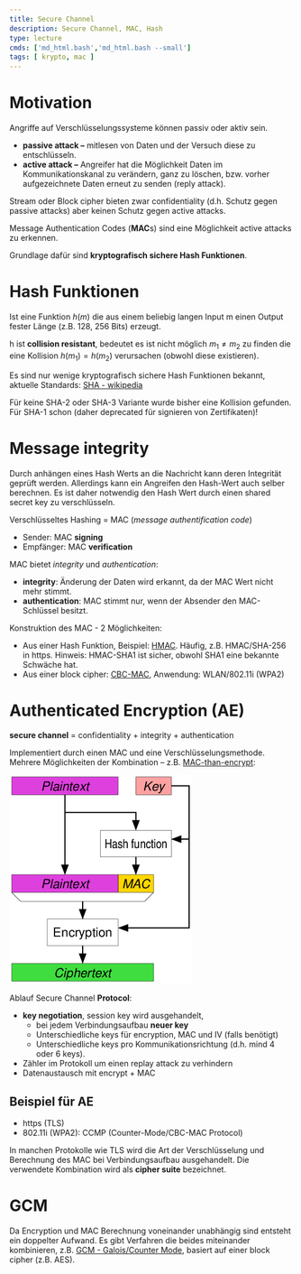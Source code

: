 ```yaml
---
title: Secure Channel
description: Secure Channel, MAC, Hash
type: lecture
cmds: ['md_html.bash','md_html.bash --small']
tags: [ krypto, mac ]
---
```




# Motivation

Angriffe auf Verschlüsselungssysteme können passiv oder aktiv sein.

- **passive attack –**  mitlesen von Daten und der Versuch diese zu entschlüsseln.
- **active attack –**  Angreifer hat die Möglichkeit Daten im Kommunikationskanal zu verändern, ganz zu löschen, bzw. vorher aufgezeichnete Daten erneut zu senden (reply attack).

Stream oder Block cipher bieten zwar confidentiality (d.h. Schutz gegen passive attacks) aber keinen Schutz gegen active attacks.

Message Authentication Codes (**MAC**s) sind eine Möglichkeit active attacks zu erkennen.

Grundlage dafür sind **kryptografisch sichere Hash Funktionen**.




# Hash Funktionen

Ist eine Funktion $h(m)$ die aus einem beliebig langen Input m einen Output fester Länge (z.B. 128, 256 Bits) erzeugt.

h ist **collision resistant**, 
bedeutet es ist nicht möglich $m_1\neq m_2$ zu finden die eine Kollision $h(m_1)=h(m_2)$ verursachen (obwohl diese existieren).

Es sind nur wenige kryptografisch sichere Hash Funktionen bekannt, aktuelle Standards:
[SHA - wikipedia](https://en.wikipedia.org/wiki/Secure_Hash_Algorithms)

Für keine SHA-2 oder SHA-3 Variante wurde bisher eine Kollision gefunden. 
Für SHA-1 schon (daher deprecated für signieren von Zertifikaten)!




# Message integrity

Durch anhängen eines Hash Werts an die Nachricht kann deren Integrität geprüft werden.
Allerdings kann ein Angreifen den Hash-Wert auch selber berechnen.
Es ist daher notwendig den Hash Wert durch einen shared secret key zu verschlüsseln.

Verschlüsseltes Hashing = MAC (*message authentification code*)

- Sender: MAC **signing**
- Empfänger: MAC **verification**

MAC bietet *integrity* und *authentication*: 

- **integrity**: Änderung der Daten wird erkannt, da der MAC Wert nicht mehr stimmt.
- **authentication**: MAC stimmt nur, wenn der Absender den MAC-Schlüssel besitzt.

Konstruktion des MAC - 2 Möglichkeiten:

- Aus einer Hash Funktion,  Beispiel: [HMAC](https://de.wikipedia.org/wiki/Keyed-Hash_Message_Authentication_Code). Häufig, z.B. HMAC/SHA-256 in https. Hinweis: HMAC-SHA1 ist sicher, obwohl SHA1 eine bekannte Schwäche hat.
- Aus einer block cipher: [CBC-MAC](https://en.wikipedia.org/wiki/CBC-MAC), Anwendung: WLAN/802.11i (WPA2)




# Authenticated Encryption (AE)

**secure channel** = confidentiality + integrity + authentication

Implementiert durch einen MAC und eine Verschlüsselungsmethode.
Mehrere Möglichkeiten der Kombination – z.B. [MAC-than-encrypt](https://en.wikipedia.org/wiki/Authenticated_encryption#MAC-then-Encrypt_.28MtE.29):

![](fig/Authenticated_Encryption_MtE.png)



Ablauf Secure Channel **Protocol**:

- **key negotiation**, session key wird ausgehandelt, 
  - bei jedem Verbindungsaufbau **neuer key**
  - Unterschiedliche keys für encryption, MAC und IV (falls benötigt)
  - Unterschiedliche keys pro Kommunikationsrichtung (d.h. mind 4 oder 6 keys). 
- Zähler im Protokoll um einen replay attack zu verhindern
- Datenaustausch mit encrypt + MAC



## Beispiel für AE

- https (TLS)
- 802.11i (WPA2): CCMP (Counter-Mode/CBC-MAC Protocol)

In manchen Protokolle wie TLS wird die Art der Verschlüsselung und Berechnung des MAC bei Verbindungsaufbau ausgehandelt. Die verwendete Kombination wird als **cipher suite** bezeichnet.



# GCM

Da Encryption und MAC Berechnung voneinander unabhängig sind entsteht ein doppelter Aufwand. Es gibt Verfahren die beides miteinander kombinieren, z.B. [GCM - Galois/Counter Mode](https://en.m.wikipedia.org/wiki/Galois/Counter_Mode), basiert auf einer block cipher (z.B. AES).

